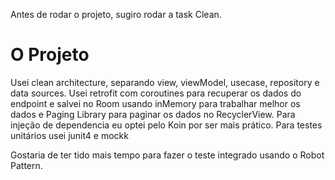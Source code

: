Antes de rodar o projeto, sugiro rodar a task Clean.

# O Projeto

Usei clean architecture, separando view, viewModel, usecase, repository e data sources.
Usei retrofit com coroutines para recuperar os dados do endpoint e salvei no Room usando inMemory para trabalhar melhor os dados e Paging Library para paginar os dados no RecyclerView.
Para injeção de dependencia eu optei pelo Koin por ser mais prático.
Para testes unitários usei junit4 e mockk

Gostaria de ter tido mais tempo para fazer o teste integrado usando o Robot Pattern.
